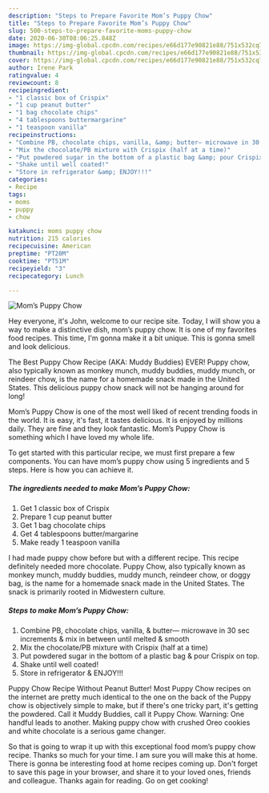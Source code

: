 ```yaml
---
description: "Steps to Prepare Favorite Mom’s Puppy Chow"
title: "Steps to Prepare Favorite Mom’s Puppy Chow"
slug: 500-steps-to-prepare-favorite-moms-puppy-chow
date: 2020-06-30T08:06:25.848Z
image: https://img-global.cpcdn.com/recipes/e66d177e90821e88/751x532cq70/moms-puppy-chow-recipe-main-photo.jpg
thumbnail: https://img-global.cpcdn.com/recipes/e66d177e90821e88/751x532cq70/moms-puppy-chow-recipe-main-photo.jpg
cover: https://img-global.cpcdn.com/recipes/e66d177e90821e88/751x532cq70/moms-puppy-chow-recipe-main-photo.jpg
author: Irene Park
ratingvalue: 4
reviewcount: 8
recipeingredient:
- "1 classic box of Crispix"
- "1 cup peanut butter"
- "1 bag chocolate chips"
- "4 tablespoons buttermargarine"
- "1 teaspoon vanilla"
recipeinstructions:
- "Combine PB, chocolate chips, vanilla, &amp; butter— microwave in 30 sec increments &amp; mix in between until melted &amp; smooth"
- "Mix the chocolate/PB mixture with Crispix (half at a time)"
- "Put powdered sugar in the bottom of a plastic bag &amp; pour Crispix on top."
- "Shake until well coated!"
- "Store in refrigerator &amp; ENJOY!!!"
categories:
- Recipe
tags:
- moms
- puppy
- chow

katakunci: moms puppy chow 
nutrition: 215 calories
recipecuisine: American
preptime: "PT20M"
cooktime: "PT51M"
recipeyield: "3"
recipecategory: Lunch

---
```



![Mom’s Puppy Chow](https://img-global.cpcdn.com/recipes/e66d177e90821e88/751x532cq70/moms-puppy-chow-recipe-main-photo.jpg)

Hey everyone, it's John, welcome to our recipe site. Today, I will show you a way to make a distinctive dish, mom’s puppy chow. It is one of my favorites food recipes. This time, I'm gonna make it a bit unique. This is gonna smell and look delicious.

The Best Puppy Chow Recipe (AKA: Muddy Buddies) EVER! Puppy chow, also typically known as monkey munch, muddy buddies, muddy munch, or reindeer chow, is the name for a homemade snack made in the United States. This delicious puppy chow snack will not be hanging around for long!

Mom’s Puppy Chow is one of the most well liked of recent trending foods in the world. It is easy, it's fast, it tastes delicious. It is enjoyed by millions daily. They are fine and they look fantastic. Mom’s Puppy Chow is something which I have loved my whole life.


To get started with this particular recipe, we must first prepare a few components. You can have mom’s puppy chow using 5 ingredients and 5 steps. Here is how you can achieve it.

<!--inarticleads1-->

##### The ingredients needed to make Mom’s Puppy Chow:

1. Get 1 classic box of Crispix
1. Prepare 1 cup peanut butter
1. Get 1 bag chocolate chips
1. Get 4 tablespoons butter/margarine
1. Make ready 1 teaspoon vanilla


I had made puppy chow before but with a different recipe. This recipe definitely needed more chocolate. Puppy Chow, also typically known as monkey munch, muddy buddies, muddy munch, reindeer chow, or doggy bag, is the name for a homemade snack made in the United States. The snack is primarily rooted in Midwestern culture. 

<!--inarticleads2-->

##### Steps to make Mom’s Puppy Chow:

1. Combine PB, chocolate chips, vanilla, &amp; butter— microwave in 30 sec increments &amp; mix in between until melted &amp; smooth
1. Mix the chocolate/PB mixture with Crispix (half at a time)
1. Put powdered sugar in the bottom of a plastic bag &amp; pour Crispix on top.
1. Shake until well coated!
1. Store in refrigerator &amp; ENJOY!!!


Puppy Chow Recipe Without Peanut Butter! Most Puppy Chow recipes on the internet are pretty much identical to the one on the back of the Puppy chow is objectively simple to make, but if there&#39;s one tricky part, it&#39;s getting the powdered. Call it Muddy Buddies, call it Puppy Chow. Warning: One handful leads to another. Making puppy chow with crushed Oreo cookies and white chocolate is a serious game changer. 

So that is going to wrap it up with this exceptional food mom’s puppy chow recipe. Thanks so much for your time. I am sure you will make this at home. There is gonna be interesting food at home recipes coming up. Don't forget to save this page in your browser, and share it to your loved ones, friends and colleague. Thanks again for reading. Go on get cooking!

